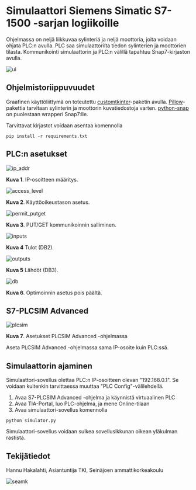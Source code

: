 # Simulaattori Siemens Simatic S7-1500 -sarjan logiikoille

Ohjelmassa on neljä liikkuvaa sylinteriä ja neljä moottoria, joita voidaan ohjata PLC:n avulla. PLC saa simulaattorilta tiedon sylinterien ja moottorien tilasta. Kommunikointi simulaattorin ja PLC:n välillä tapahtuu Snap7-kirjaston avulla.

![ui](/imgs/sim_ui.png)

## Ohjelmistoriippuvuudet

Graafinen käyttöliittymä on toteutettu [customtkinter](https://pypi.org/project/customtkinter/)-paketin avulla. [Pillow](https://pypi.org/project/pillow/)-pakettia tarvitaan sylinterin ja moottorin kuvatiedostoja varten. [python-snap](https://pypi.org/project/python-snap7/) on puolestaan wrapperi Snap7:lle.

Tarvittavat kirjastot voidaan asentaa komennolla
```
pip install -r requirements.txt
```

## PLC:n asetukset

![ip_addr](/imgs/plc_ip_addr.png)

**Kuva 1**. IP-osoitteen määritys.

![access_level](/imgs/plc_access_level.png)

**Kuva 2**. Käyttöoikeustason asetus.

![permit_putget](/imgs/plc_permit_putget.png)

**Kuva 3**. PUT/GET kommunikoinnin salliminen.

![inputs](/imgs/plc_db2_inputs.png)

**Kuva 4** Tulot (DB2).

![outputs](/imgs/plc_db3_outputs.png)

**Kuva 5** Lähdöt (DB3).

![db](/imgs/plc_db_config.png)

**Kuva 6**. Optimoinnin asetus pois päältä.

## S7-PLCSIM Advanced

![plcsim](/imgs/plcsim_adv5.png)

**Kuva 7**. Asetukset PLCSIM Advanced -ohjelmassa

Aseta PLCSIM Advanced -ohjelmassa sama IP-osoite kuin PLC:ssä.

## Simulaattorin ajaminen

Simulaattori-sovellus olettaa PLC:n IP-osoitteen olevan "192.168.0.1". Se voidaan kuitenkin tarvittaessa muuttaa "PLC Config"-välilehdellä.

1. Avaa S7-PLCSIM Advanced -ohjelma ja käynnistä virtuaalinen PLC
1. Avaa TIA-Portal, luo PLC-ohjelma, ja mene Online-tilaan
1. Avaa simulaattori-sovellus komennolla
```
python simulator.py
```

Simulaattori-sovellus voidaan sulkea sovellusikkunan oikean yläkulman rastista.

## Tekijätiedot

Hannu Hakalahti, Asiantuntija TKI, Seinäjoen ammattikorkeakoulu

![seamk](/imgs/seamk.jpg)

